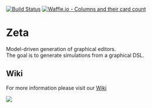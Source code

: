 [![Build Status](https://travis-ci.org/Zeta-Project/zeta.svg?branch=master)](https://travis-ci.org/Zeta-Project/zeta)
[![Waffle.io - Columns and their card count](https://badge.waffle.io/Zeta-Project/zeta.svg?columns=all)](https://waffle.io/Zeta-Project/zeta)
# Zeta
Model-driven generation of graphical editors. <br>
The goal is to generate simulations from a graphical DSL.

## Wiki 
For more information please visit our [Wiki](https://github.com/Zeta-Project/zeta/wiki) <br>

![](https://avatars3.githubusercontent.com/u/29041085?s=150&v=4)